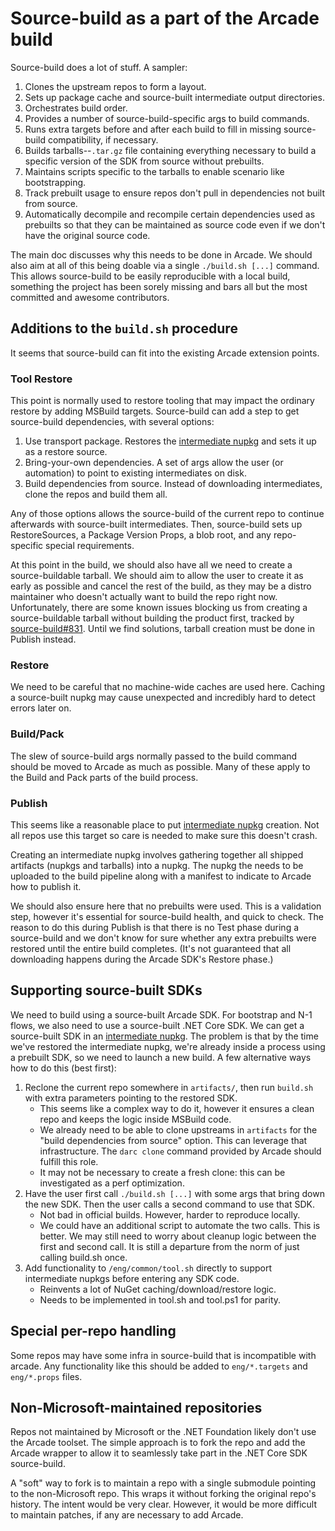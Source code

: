 # Source-build as a part of the Arcade build

Source-build does a lot of stuff. A sampler:

1. Clones the upstream repos to form a layout.
1. Sets up package cache and source-built intermediate output directories.
1. Orchestrates build order.
1. Provides a number of source-build-specific args to build commands.
1. Runs extra targets before and after each build to fill in missing
   source-build compatibility, if necessary.
1. Builds tarballs--`.tar.gz` file containing everything necessary to build a
   specific version of the SDK from source without prebuilts.
1. Maintains scripts specific to the tarballs to enable scenario like
   bootstrapping.
1. Track prebuilt usage to ensure repos don't pull in dependencies not built
   from source.
1. Automatically decompile and recompile certain dependencies used as prebuilts
   so that they can be maintained as source code even if we don't have the
   original source code.

The main doc discusses why this needs to be done in Arcade. We should also aim
at all of this being doable via a single `./build.sh [...]` command. This allows
source-build to be easily reproducible with a local build, something the project
has been sorely missing and bars all but the most committed and awesome
contributors.

## Additions to the `build.sh` procedure

It seems that source-build can fit into the existing Arcade extension points.

### Tool Restore

This point is normally used to restore tooling that may impact the ordinary
restore by adding MSBuild targets. Source-build can add a step to get
source-build dependencies, with several options:

1. Use transport package. Restores the [intermediate nupkg] and sets it up as a
   restore source.
2. Bring-your-own dependencies. A set of args allow the user (or automation) to
   point to existing intermediates on disk.
3. Build dependencies from source. Instead of downloading intermediates, clone
   the repos and build them all.

Any of those options allows the source-build of the current repo to continue
afterwards with source-built intermediates. Then, source-build sets up
RestoreSources, a Package Version Props, a blob root, and any repo-specific
special requirements.

At this point in the build, we should also have all we need to create a
source-buildable tarball. We should aim to allow the user to create it as early
as possible and cancel the rest of the build, as they may be a distro maintainer
who doesn't actually want to build the repo right now. Unfortunately, there are
some known issues blocking us from creating a source-buildable tarball without
building the product first, tracked by
[source-build#831](https://github.com/dotnet/source-build/issues/831). Until we
find solutions, tarball creation must be done in Publish instead.

### Restore

We need to be careful that no machine-wide caches are used here. Caching a
source-built nupkg may cause unexpected and incredibly hard to detect errors
later on.

### Build/Pack

The slew of source-build args normally passed to the build command should be
moved to Arcade as much as possible. Many of these apply to the Build and Pack
parts of the build process.

### Publish

This seems like a reasonable place to put [intermediate nupkg] creation. Not all
repos use this target so care is needed to make sure this doesn't crash.

Creating an intermediate nupkg involves gathering together all shipped artifacts
(nupkgs and tarballs) into a nupkg. The nupkg the needs to be uploaded to the
build pipeline along with a manifest to indicate to Arcade how to publish it.

We should also ensure here that no prebuilts were used. This is a validation
step, however it's essential for source-build health, and quick to check. The
reason to do this during Publish is that there is no Test phase during a
source-build and we don't know for sure whether any extra prebuilts were
restored until the entire build completes. (It's not guaranteed that all
downloading happens during the Arcade SDK's Restore phase.)

## Supporting source-built SDKs

We need to build using a source-built Arcade SDK. For bootstrap and N-1 flows,
we also need to use a source-built .NET Core SDK. We can get a source-built SDK
in an [intermediate nupkg]. The problem is that by the time we've restored the
intermediate nupkg, we're already inside a process using a prebuilt SDK, so we
need to launch a new build. A few alternative ways how to do this (best first):

1. Reclone the current repo somewhere in `artifacts/`, then run `build.sh` with
   extra parameters pointing to the restored SDK.
   * This seems like a complex way to do it, however it ensures a clean repo and
     keeps the logic inside MSBuild code.
   * We already need to be able to clone upstreams in `artifacts` for the "build
     dependencies from source" option. This can leverage that infrastructure.
     The `darc clone` command provided by Arcade should fulfill this role.
   * It may not be necessary to create a fresh clone: this can be investigated
     as a perf optimization.
2. Have the user first call `./build.sh [...]` with some args that bring down
   the new SDK. Then the user calls a second command to use that SDK.
   * Not bad in official builds. However, harder to reproduce locally.
   * We could have an additional script to automate the two calls. This is
     better. We may still need to worry about cleanup logic between the first
     and second call. It is still a departure from the norm of just calling
     build.sh once.
3. Add functionality to `/eng/common/tool.sh` directly to support intermediate
   nupkgs before entering any SDK code.
   * Reinvents a lot of NuGet caching/download/restore logic.
   * Needs to be implemented in tool.sh and tool.ps1 for parity.

## Special per-repo handling

Some repos may have some infra in source-build that is incompatible with arcade.
Any functionality like this should be added to `eng/*.targets` and `eng/*.props`
files.

## Non-Microsoft-maintained repositories

Repos not maintained by Microsoft or the .NET Foundation likely don't use the
Arcade toolset. The simple approach is to fork the repo and add the Arcade
wrapper to allow it to seamlessly take part in the .NET Core SDK source-build.

A "soft" way to fork is to maintain a repo with a single submodule pointing to
the non-Microsoft repo. This wraps it without forking the original repo's
history. The intent would be very clear. However, it would be more difficult to
maintain patches, if any are necessary to add Arcade.


[intermediate nupkg]: intermediate-nupkg.md